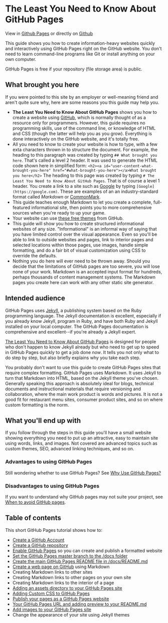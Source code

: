 # The Least You Need to Know About GitHub Pages

View in [Github Pages](https://tomcam.github.io/least-github-pages/) or directly on [Github](https://github.com/tomcam/least-github-pages/) 

This guide shows you how to create information-heavy websites quickly 
and interactively using GitHub Pages right on the GitHub website. You
don't need to learn command-line programs like Git or install anything
on your own computer.

GitHub Pages is free if your repository (file storage area) is public.

## What brought you here

If you were pointed to this site by an employer or well-meaning friend and aren't quite sure why, 
here are some reasons you this guide may help you.

* **The Least You Need to Know About GitHub Pages** shows you how to create a website using [GitHub](https://github.com),
which is normally thought of as a resource only for programmers. However, this guide requires no programming skills, use
of the command line, or knowledge of HTML and CSS (though the latter will help you as you grow). Everything is done
interactively on the GitHub website, and it's totally free. 
* All you need to know to create your website is how to type, with a
few exta characters thrown in to structure the document. For example, the heading to this paragraph was created by typing
`## What brought you here`. That's called a level 2 header. It was used to generate the HTML code shown here in simplified form: `<h2><a id="user-content-what-brought-you-here" href="#what-brought-you-here"></a>What brought you here</h2>` The heading to this page was created by typing
`# The Least You Need to Know About GitHub Pages`. That is of course a level 1 header. You create a link to
a site such as [Google](https://google.com) by typing `[Google](https://google.com)`. These are examples of an an industry-standard
format called *Markdown* or [CommonMark](https://commonmark.org). 
* This guide teaches enough Markdown to let you create a complete, full-featured informational site, then points
you to more comprehensive sources when you're ready to up your game.
* Your website can use [these free themes](https://pages.github.com/themes/) from GitHub.
* This guide will show you how to create structured informational websites of any size. "Informational" is an informal
way of saying that you have limited control over the visual appearance. Even so you'll be able to link to outside websites
and pages, link to interior pages and selected locations within those pages, use images, handle simple formatting, and
do a fair bit of visual customization using CSS to override the defaults.
* Nothing you do here will ever need to be thrown away. Should you decide that the limitations of GitHub pages are too severe,
you will lose none of your work. Markdown is an accepted input format for hundreds, perhaps thousands of content management
systems. The Markdown pages you create here can work with any other static site generator.

## Intended audience

GitHub Pages uses [Jekyll](https://jekyllrb.com), a publishing system based on the Ruby programming language. The Jekyll documentation is excellent, especially if you already know Jekyll, program in Ruby, and have both Ruby and Jekyll installed on your local computer. The GitHub Pages documentation is comprehensive and excellent--if you're already a Jekyll expert.

[The Least You Need to Know About GitHub Pages](./) is designed for people who don't happen to know Jekyll already but who need to get up to speed in GitHub Pages quickly to get a job done *now*. It tells you not only what to do step by step,
but also briefly explains why you take each step.

You probably don't want to use this guide to create GitHub Pages sites that require complex formatting. GitHub Pages uses Markdown. 
It uses Jekyll to turn that Markdown into HTML, based on the Jekyll theme you've chosen. Generally speaking this approach is
absolutely ideal for blogs, technical documents and instructional materials that require versioning and collaboration, where the
main work product is words and pictures. It is not a good fit for restaurant menu sites, consumer product sites, and so on where
custom formatting is the norm. 

## What you'll end up with

If you follow through the steps in this guide you'll have a small website showing everything you need to put up an attractive, easy to maintain site using words, links, and images. Not covered are advanced topics such as custom themes, SEO, advanced linking techniques, and so on.

### Advantages to using GitHub Pages

Still wondering whether to use GitHub Pages? See [Why Use GitHub Pages?](github-pages-advantages.md)

### Disadvantages to using GitHub Pages

If you want to understand why GitHub pages may not suite your project, see [When to avoid GitHub pages](github-pages-disadvantages.md).

## Table of contents

This short GitHub Pages tutorial shows how to:

* [Create a GitHub Account](creating-github-account.md)
* [Create a GitHub repository](creating-github-repository.md)
* [Enable GitHub Pages](enable-github-pages.md) so you can create and publish a formatted website 
* [Set the GitHub Pages master branch to the /docs folder](set-github-pages-master-branch.md)
* [Create the main GitHub Pages README file in /docs/README.md](github-pages-create-readme.md)
* [Create a web page on GitHub](create-page-github.md) using Markdown
* Creating Markdown links to other sites 
* Creating Markdown links to other pages on your own site
* Creating Markdown links to the interior of a page
* [Adding an assets directory to your GitHub Pages site](customizing-github-pages-css.md#assets)
* [Adding Custom CSS to GitHub Pages](customizing-github-pages-css.md##css)
* [Publish your pages as a GitHub Pages website](publish-to-github-pages.md)
* [Your GitHub Pages URL and adding preview to your README.md](add-github-pages-preview.md)
* [Add images to your GitHub Pages site](adding-images-github-pages-site.md)
* Change the appearance of your site using Jekyll themes

